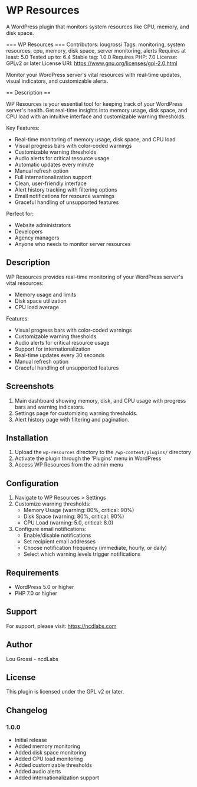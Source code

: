# WP Resources

A WordPress plugin that monitors system resources like CPU, memory, and disk space.

=== WP Resources ===
Contributors: lougrossi
Tags: monitoring, system resources, cpu, memory, disk space, server monitoring, alerts
Requires at least: 5.0
Tested up to: 6.4
Stable tag: 1.0.0
Requires PHP: 7.0
License: GPLv2 or later
License URI: https://www.gnu.org/licenses/gpl-2.0.html

Monitor your WordPress server's vital resources with real-time updates, visual indicators, and customizable alerts.

== Description ==

WP Resources is your essential tool for keeping track of your WordPress server's health. Get real-time insights into memory usage, disk space, and CPU load with an intuitive interface and customizable warning thresholds.

Key Features:

* Real-time monitoring of memory usage, disk space, and CPU load
* Visual progress bars with color-coded warnings
* Customizable warning thresholds
* Audio alerts for critical resource usage
* Automatic updates every minute
* Manual refresh option
* Full internationalization support
* Clean, user-friendly interface
* Alert history tracking with filtering options
* Email notifications for resource warnings
* Graceful handling of unsupported features

Perfect for:
* Website administrators
* Developers
* Agency managers
* Anyone who needs to monitor server resources

## Description

WP Resources provides real-time monitoring of your WordPress server's vital resources:
- Memory usage and limits
- Disk space utilization
- CPU load average

Features:
- Visual progress bars with color-coded warnings
- Customizable warning thresholds
- Audio alerts for critical resource usage
- Support for internationalization
- Real-time updates every 30 seconds
- Manual refresh option
- Graceful handling of unsupported features

## Screenshots

1. Main dashboard showing memory, disk, and CPU usage with progress bars and warning indicators.
2. Settings page for customizing warning thresholds.
3. Alert history page with filtering and pagination.

## Installation

1. Upload the `wp-resources` directory to the `/wp-content/plugins/` directory
2. Activate the plugin through the 'Plugins' menu in WordPress
3. Access WP Resources from the admin menu

## Configuration

1. Navigate to WP Resources > Settings
2. Customize warning thresholds:
   - Memory Usage (warning: 80%, critical: 90%)
   - Disk Space (warning: 80%, critical: 90%)
   - CPU Load (warning: 5.0, critical: 8.0)
3. Configure email notifications:
   - Enable/disable notifications
   - Set recipient email addresses
   - Choose notification frequency (immediate, hourly, or daily)
   - Select which warning levels trigger notifications

## Requirements

- WordPress 5.0 or higher
- PHP 7.0 or higher

## Support

For support, please visit: https://ncdlabs.com

## Author

Lou Grossi - ncdLabs

## License

This plugin is licensed under the GPL v2 or later.

## Changelog

### 1.0.0
- Initial release
- Added memory monitoring
- Added disk space monitoring
- Added CPU load monitoring
- Added customizable thresholds
- Added audio alerts
- Added internationalization support 
